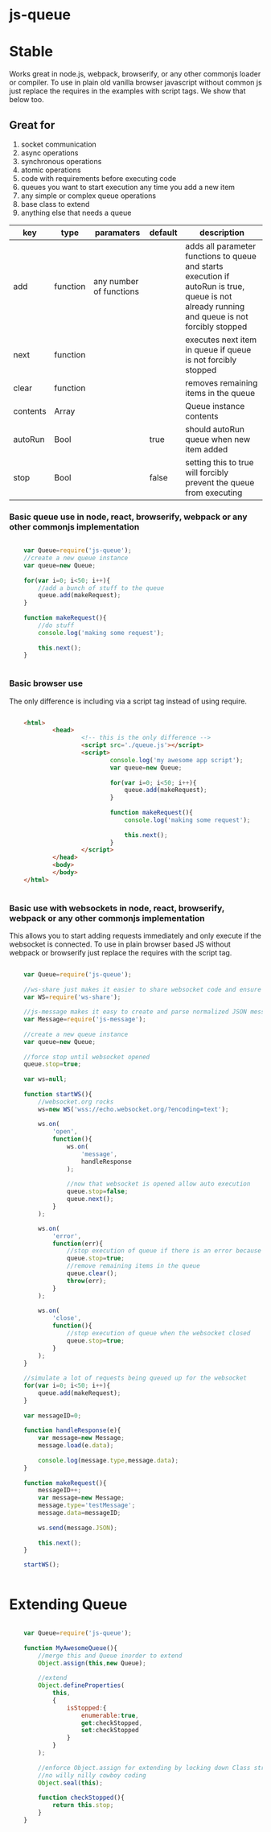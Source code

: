 # js-queue

# Stable
Works great in node.js, webpack, browserify, or any other commonjs loader or compiler. To use in plain old vanilla browser javascript without common js just replace the requires in the examples with script tags. We show that below too.

## Great for

1. socket communication
2. async operations
3. synchronous operations
4. atomic operations
3. code with requirements before executing code
4. queues you want to start execution any time you add a new item
5. any simple or complex queue operations
6. base class to extend
7. anything else that needs a queue

|key|type|paramaters|default|description|
|----|----|----|----|----|
|add|function|any number of functions|  |adds all parameter functions to queue and starts execution if autoRun is true, queue is not already running and queue is not forcibly stopped |
|next|function|  |  |executes next item in queue if queue is not forcibly stopped|
|clear|function|  |  |removes remaining items in the queue|
|contents|Array|  |  | Queue instance contents | 
|autoRun|Bool|  | true |should autoRun queue when new item added|
|stop|Bool|  | false |setting this to true will forcibly prevent the queue from executing|

### Basic queue use in node, react, browserify, webpack or any other commonjs implementation

```javascript

    var Queue=require('js-queue');
    //create a new queue instance
    var queue=new Queue;
    
    for(var i=0; i<50; i++){
        //add a bunch of stuff to the queue
        queue.add(makeRequest);
    }
    
    function makeRequest(){
        //do stuff
        console.log('making some request');
        
        this.next();
    }
    
```

### Basic browser use

The only difference is including via a script tag instead of using require.

```html

    <html>
            <head>
                    <!-- this is the only difference -->
                    <script src='./queue.js'></script>
                    <script>
                            console.log('my awesome app script');
                            var queue=new Queue;
                            
                            for(var i=0; i<50; i++){
                                queue.add(makeRequest);
                            }
                            
                            function makeRequest(){
                                console.log('making some request');
                                
                                this.next();
                            }
                    </script>
            </head>
            <body>
            </body>
    </html>
    
```

### Basic use with websockets in node, react, browserify, webpack or any other commonjs implementation

This allows you to start adding requests immediately and only execute if the websocket is connected. To use in plain browser based JS without webpack or browserify just replace the requires with the script tag.

```javascript

    var Queue=require('js-queue');
    
    //ws-share just makes it easier to share websocket code and ensure you don't open a websocket more than once 
    var WS=require('ws-share');
    
    //js-message makes it easy to create and parse normalized JSON messages. 
    var Message=require('js-message');
    
    //create a new queue instance
    var queue=new Queue;
    
    //force stop until websocket opened
    queue.stop=true;
    
    var ws=null;
    
    function startWS(){
        //websocket.org rocks
        ws=new WS('wss://echo.websocket.org/?encoding=text');
        
        ws.on(
            'open',
            function(){
                ws.on(
                    'message',
                    handleResponse
                );
                
                //now that websocket is opened allow auto execution
                queue.stop=false;
                queue.next();
            }
        );

        ws.on(
            'error',
            function(err){
                //stop execution of queue if there is an error because the websocket is likely closed
                queue.stop=true;
                //remove remaining items in the queue
                queue.clear();
                throw(err);
            }
        );
    
        ws.on(
            'close',
            function(){
                //stop execution of queue when the websocket closed
                queue.stop=true;
            }
        );
    }
    
    //simulate a lot of requests being queued up for the websocket
    for(var i=0; i<50; i++){
        queue.add(makeRequest);
    }
    
    var messageID=0;
    
    function handleResponse(e){
        var message=new Message;
        message.load(e.data);
        
        console.log(message.type,message.data);
    }
    
    function makeRequest(){
        messageID++;
        var message=new Message;
        message.type='testMessage';
        message.data=messageID;
        
        ws.send(message.JSON);
        
        this.next();
    }

    startWS();
    
```


# Extending Queue

```javascript

    var Queue=require('js-queue');
    
    function MyAwesomeQueue(){
        //merge this and Queue inorder to extend 
        Object.assign(this,new Queue);
        
        //extend 
        Object.defineProperties(
            this,
            {
                isStopped:{
                    enumerable:true,
                    get:checkStopped,
                    set:checkStopped
                }
            }
        );
        
        //enforce Object.assign for extending by locking down Class structure
        //no willy nilly cowboy coding
        Object.seal(this);
        
        function checkStopped(){
            return this.stop;
        }
    }
    
```
